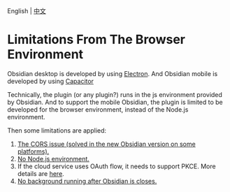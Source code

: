 English | [中文](/docs/browser_env.zh-cn.md)

# Limitations From The Browser Environment

Obsidian desktop is developed by using [Electron](https://www.electronjs.org/). And Obsidian mobile is developed by using [Capacitor](https://capacitorjs.com/)

Technically, the plugin (or any plugin?) runs in the js environment provided by Obsidian. And to support the mobile Obsidian, the plugin is limited to be developed for the browser environment, instead of the Node.js environment.

Then some limitations are applied:

1. [The CORS issue (solved in the new Obsidian version on some platforms).](./browser_env_cors.md)
2. [No Node.js environment.](./browser_env_no_nodejs.md)
3. If the cloud service uses OAuth flow, it needs to support PKCE. More details are [here](./browser_env_oauth2_pkce.md).
4. [No background running after Obsidian is closes.](./browser_env_no_background_after_closing.md)

